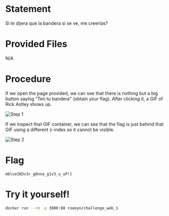 # Statement

Si te dijera que la bandera sí se ve, me creerías?

# Provided Files

N/A

# Procedure

If we open the page provided, we can see that there is nothing but a big button saying "Ten tu bandera" (obtain your flag). After clicking it, a GIF of Rick Astley shows up.

![Step 1](https://res.cloudinary.com/dmrgfufa4/image/upload/v1604180817/writeups/HackademyCTF_v1/web_1_1.png)

If we inspect that GIF container, we can see that the flag is just behind that GIF using a different z-index so it cannot be visible.

![Step 2](https://res.cloudinary.com/dmrgfufa4/image/upload/v1604180817/writeups/HackademyCTF_v1/web_1_2.png)

# Flag

`mblue{N3v3r_g0nna_g1v3_u_uP!}`

# Try it yourself!

```bash
docker run --rm -p 3000:80 roeeyn/challenge_web_1
```
